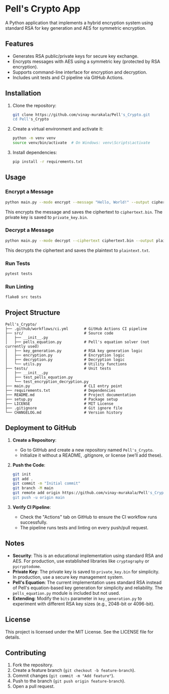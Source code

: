 # Pell's Crypto App

A Python application that implements a hybrid encryption system using standard RSA for key generation and AES for symmetric encryption.

## Features

- Generates RSA public/private keys for secure key exchange.
- Encrypts messages with AES using a symmetric key (protected by RSA encryption).
- Supports command-line interface for encryption and decryption.
- Includes unit tests and CI pipeline via GitHub Actions.

## Installation

1. Clone the repository:

   ```bash
   git clone https://github.com/vinay-murakala/Pell's_Crypto.git
   cd Pell's_Crypto
   ```

2. Create a virtual environment and activate it:

   ```bash
   python -m venv venv
   source venv/bin/activate  # On Windows: venv\Scripts\activate
   ```

3. Install dependencies:

   ```bash
   pip install -r requirements.txt
   ```

## Usage

### Encrypt a Message

```bash
python main.py --mode encrypt --message "Hello, World!" --output ciphertext.bin
```

This encrypts the message and saves the ciphertext to `ciphertext.bin`. The private key is saved to `private_key.bin`.

### Decrypt a Message

```bash
python main.py --mode decrypt --ciphertext ciphertext.bin --output plaintext.txt
```

This decrypts the ciphertext and saves the plaintext to `plaintext.txt`.

### Run Tests

```bash
pytest tests
```

### Run Linting

```bash
flake8 src tests
```

## Project Structure

```
Pell's_Crypto/
├── .github/workflows/ci.yml       # GitHub Actions CI pipeline
├── src/                           # Source code
│   ├── __init__.py
│   ├── pells_equation.py          # Pell's equation solver (not currently used)
│   ├── key_generation.py          # RSA key generation logic
│   ├── encryption.py              # Encryption logic
│   ├── decryption.py              # Decryption logic
│   └── utils.py                   # Utility functions
├── tests/                         # Unit tests
│   ├── __init__.py
│   ├── test_pells_equation.py
│   └── test_encryption_decryption.py
├── main.py                        # CLI entry point
├── requirements.txt               # Dependencies
├── README.md                      # Project documentation
├── setup.py                       # Package setup
├── LICENSE                        # MIT License
├── .gitignore                     # Git ignore file
└── CHANGELOG.md                   # Version history
```

## Deployment to GitHub

1. **Create a Repository**:

   - Go to GitHub and create a new repository named `Pell's_Crypto`.
   - Initialize it without a README, .gitignore, or license (we’ll add these).

2. **Push the Code**:

   ```bash
   git init
   git add .
   git commit -m "Initial commit"
   git branch -M main
   git remote add origin https://github.com/vinay-murakala/Pell's_Crypto.git
   git push -u origin main
   ```

3. **Verify CI Pipeline**:

   - Check the "Actions" tab on GitHub to ensure the CI workflow runs successfully.
   - The pipeline runs tests and linting on every push/pull request.

## Notes

- **Security**: This is an educational implementation using standard RSA and AES. For production, use established libraries like `cryptography` or `pycryptodome`.
- **Private Key**: The private key is saved to `private_key.bin` for simplicity. In production, use a secure key management system.
- **Pell's Equation**: The current implementation uses standard RSA instead of Pell's equation-based key generation for simplicity and reliability. The `pells_equation.py` module is included but not used.
- **Extending**: Modify the `bits` parameter in `key_generation.py` to experiment with different RSA key sizes (e.g., 2048-bit or 4096-bit).

## License

This project is licensed under the MIT License. See the LICENSE file for details.

## Contributing

1. Fork the repository.
2. Create a feature branch (`git checkout -b feature-branch`).
3. Commit changes (`git commit -m "Add feature"`).
4. Push to the branch (`git push origin feature-branch`).
5. Open a pull request.